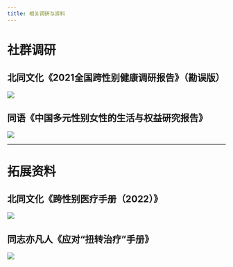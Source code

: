 ```yaml
---
title: 相关调研与资料
---
```


# 社群调研

## 北同文化《2021全国跨性别健康调研报告》（勘误版）

[![](/r1.jpg)](https://transzh-project.github.io/docs/static/PDF/北同文化《2021全国跨性别健康调研报告》（勘误版）.pdf)

## 同语《中国多元性别女性的生活与权益研究报告》

[![](/r2.jpg)](https://transzh-project.github.io/docs/static/PDF/同语《中国多元性别女性的生活与权益研究报告》.pdf)

---

# 拓展资料

## 北同文化《跨性别医疗手册（2022）》

[![](/m1.jpg)](https://transzh-project.github.io/docs/static/PDF/北同文化《跨性别医疗手册（2022）》.pdf)

## 同志亦凡人《应对“扭转治疗”手册》

[![](/m2.jpg)](https://transzh-project.github.io/docs/static/PDF/同志亦凡人《应对“扭转治疗”手册》.pdf)